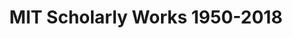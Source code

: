 ---
layout: default
cost: None
description: Scholarly works produced by MIT 1950-2018
location: https://lens-public.s3-us-west-2.amazonaws.com/sloan/scholarly/201932/mit_scholarly.zip
record_creation_timestamp: 11/17/2020 17:20:46
shortname: mit_scholarly
tags: '[scholarly literature]'
title: MIT Scholarly Works 1950-2018
uuid: bfc3892d-2170-47ed-b056-a573c845efa5
---